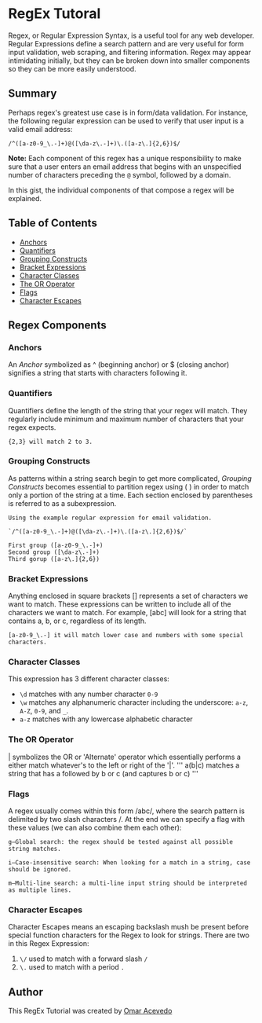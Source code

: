 # RegEx Tutoral

Regex, or Regular Expression Syntax, is a useful tool for any web developer. Regular Expressions define a search pattern and are very useful for form input validation, web scraping, and filtering information. Regex may appear intimidating initially, but they can be broken down into smaller components so they can be more easily understood.

## Summary

Perhaps regex's greatest use case is in form/data validation. For instance, the following regular expression can be used to verify that user input is a valid email address:

`/^([a-z0-9_\.-]+)@([\da-z\.-]+)\.([a-z\.]{2,6})$/`

**Note:** Each component of this regex has a unique responsibility to make sure that a user enters an email address that begins with an unspecified number of characters preceding the `@` symbol, followed by a domain.

In this gist, the individual components of that compose a regex will be explained.

## Table of Contents

- [Anchors](#anchors)
- [Quantifiers](#quantifiers)
- [Grouping Constructs](#grouping-constructs)
- [Bracket Expressions](#bracket-expressions)
- [Character Classes](#character-classes)
- [The OR Operator](#the-or-operator)
- [Flags](#flags)
- [Character Escapes](#character-escapes)

## Regex Components

### Anchors
An *Anchor* symbolized as ^ (beginning anchor) or $ (closing anchor) signifies a string that starts with characters following it.

### Quantifiers
Quantifiers define the length of the string that your regex will match. They regularly include minimum and maximum number of characters that your regex expects.
```
{2,3} will match 2 to 3.
```

### Grouping Constructs
As patterns within a string search begin to get more complicated, *Grouping Constructs* becomes essential to partition regex using ( ) in order to match only a portion of the string at a time. Each section enclosed by parentheses is referred to as a subexpression.
```
Using the example regular expression for email validation.

`/^([a-z0-9_\.-]+)@([\da-z\.-]+)\.([a-z\.]{2,6})$/`

First group ([a-z0-9_\.-]+) 
Second group ([\da-z\.-]+)
Third gorup ([a-z\.]{2,6})
```
### Bracket Expressions
Anything enclosed in square brackets [] represents a set of characters we want to match. These expressions can be written to include all of the characters we want to match. For example, [abc] will look for a string that contains a, b, or c, regardless of its length.

```
[a-z0-9_\.-] it will match lower case and numbers with some special characters.
```
### Character Classes
This expression has 3 different character classes:

- ```\d``` matches with any number character ```0-9```
- ```\w``` matches any alphanumeric character including the underscore: ```a-z```, ```A-Z```, ```0-9```, and ```_```.
- ```a-z``` matches with any lowercase alphabetic character

### The OR Operator
| symbolizes the OR or 'Alternate' operator which essentially performs a either match whatever's to the left or right of the '|'. 
'''
a(b|c)     matches a string that has a followed by b or c (and captures b or c)
'''
### Flags
A regex usually comes within this form /abc/, where the search pattern is delimited by two slash characters /. At the end we can specify a flag with these values (we can also combine them each other):
```
g—Global search: the regex should be tested against all possible string matches.

i—Case-insensitive search: When looking for a match in a string, case should be ignored.

m—Multi-line search: a multi-line input string should be interpreted as multiple lines.
```
### Character Escapes
Character Escapes means an escaping backslash mush be present before special function characters for the Regex to look for strings. There are two in this Regex Expression:

1. ```\/``` used to match with a forward slash ```/```
2. ```\.``` used to match with a period ```.```
## Author

This RegEx Tutorial was created by <a href="https://github.com/OmarAce">Omar Acevedo</a>

